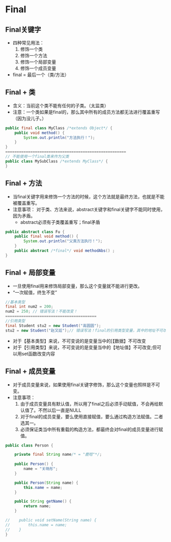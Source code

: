 # Final

## Final关键字

* 四种常见用法：
  1. 修饰一个类
  2. 修饰一个方法
  3. 修饰一个局部变量
  4. 修饰一个成员变量
* final = 最后一个（类/方法）

## Final + 类

* 含义：当前这个类不能有任何的子类。（太监类）
* 注意：一个类如果是final的，那么其中所有的成员方法都无法进行覆盖重写（因为没儿子。）

```java
public final class MyClass /*extends Object*/ {
    public void method() {
        System.out.println("方法执行！");
    }
}
=====================================================
// 不能使用一个final类来作为父类
public class MySubClass /*extends MyClass*/ {
}
```

## Final + 方法

* 当final关键字用来修饰一个方法的时候，这个方法就是最终方法，也就是不能被覆盖重写。
* 注意事项： 对于类、方法来说，abstract关键字和final关键字不能同时使用，因为矛盾。
  * abstract必须有子类覆盖重写；final矛盾

```java
public abstract class Fu {
    public final void method() {
        System.out.println("父类方法执行！");
    }
    public abstract /*final*/ void methodAbs() ;
}
```

## Final + 局部变量

* 一旦使用final用来修饰局部变量，那么这个变量就不能进行更改。
* “一次赋值，终生不变”

```java
//基本类型
final int num2 = 200;
num2 = 250; // 错误写法！不能改变！
========================================
//引用类型
final Student stu2 = new Student("高圆圆");
stu2 = new Student("赵又廷");// 错误写法！final的引用类型变量，其中的地址不可改变
```

* 对于【基本类型】来说，不可变说的是变量当中的\[【数据】不可改变
* 对于【引用类型】来说，不可变说的是变量当中的【地址值】不可改变;但可以用set函数改变内容

## Final + 成员变量

* 对于成员变量来说，如果使用final关键字修饰，那么这个变量也照样是不可变。
* 注意事项：
  1. 由于成员变量具有默认值，所以用了final之后必须手动赋值，不会再给默认值了。不然以后一直是NULL
  2. 对于final的成员变量，要么使用直接赋值，要么通过构造方法赋值。二者选其一。
  3. 必须保证类当中所有重载的构造方法，都最终会对final的成员变量进行赋值。

```java
public class Person {

    private final String name/* = "鹿晗"*/;
    
    public Person() {
        name = "关晓彤";
    }

    public Person(String name) {
        this.name = name;
    }

    public String getName() {
        return name;
    }

//    public void setName(String name) {
//        this.name = name;
//    }
}
```



